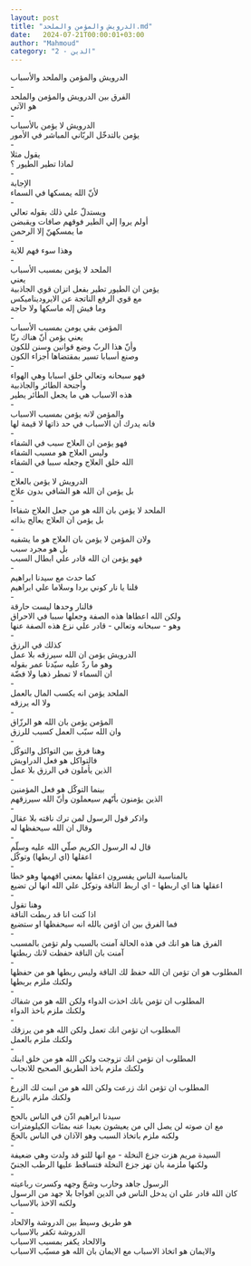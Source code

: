 ```yaml
---
layout: post
title: "الدرويش والمؤمن والملحد.md"
date:   2024-07-21T00:00:01+03:00
author: "Mahmoud"
category: "2 - الدين"
---
```

الدرويش والمؤمن والملحد والأسباب\
-\
الفرق بين الدرويش والمؤمن والملحد\
هو الآتي\
-\
الدرويش لا يؤمن بالأسباب\
يؤمن بالتدخّل الربّاني المباشر في الأمور\
-\
يقول مثلا\
لماذا تطير الطيور ؟\
-\
الإجابة\
لأنّ الله يمسكها في السماء\
-\
ويستدلّ علي ذلك بقوله تعالي\
أولم يروا إلي الطير فوقهم صافات ويقبضن\
ما يمسكهنّ إلا الرحمن\
-\
وهذا سوء فهم للاية\
-\
الملحد لا يؤمن بمسبب الأسباب\
يعني\
يؤمن ان الطيور تطير بفعل اتزان قوي الجاذبية\
مع قوي الرفع الناتجة عن الايروديناميكس\
وما فيش إله ماسكها ولا حاجة\
-\
المؤمن بقي يومن بمسبب الأسباب\
يعني يؤمن أنّ هناك ربّا\
وأنّ هذا الربّ وضع قوانين وسنن للكون\
وصنع أسبابا تسير بمقتضاها أجزاء الكون\
-\
فهو سبحانه وتعالي خلق اسبابا وهي الهواء\
وأجنحة الطائر والجاذبية\
هذه الاسباب هي ما يجعل الطائر يطير\
-\
والمؤمن لانه يؤمن بمسبب الاسباب\
فانه يدرك ان الاسباب في حد ذاتها لا قيمة لها\
-\
فهو يؤمن ان العلاج سبب في الشفاء\
وليس العلاج هو مسبب الشفاء\
الله خلق العلاج وجعله سببا في الشفاء\
-\
الدرويش لا يؤمن بالعلاج\
بل يؤمن ان الله هو الشافي بدون علاج\
-\
الملحد لا يؤمن بان الله هو من جعل العلاج شفاءا\
بل يؤمن ان العلاج يعالج بذاته\
-\
ولان المؤمن لا يؤمن بان العلاج هو ما يشفيه\
بل هو مجرد سبب\
فهو يؤمن ان الله قادر علي ابطال السبب\
-\
كما حدث مع سيدنا ابراهيم\
قلنا يا نار كوني بردا وسلاما علي ابراهيم\
-\
فالنار وحدها ليست حارقة\
ولكن الله اعطاها هذه الصفة وجعلها سببا في
الاحراق\
وهو - سبحانه وتعالي - قادر علي نزع هذه الصفة
عنها\
-\
كذلك في الرزق\
الدرويش يؤمن ان الله سيرزقه بلا عمل\
وهو ما ردّ عليه سيّدنا عمر بقوله\
ان السماء لا تمطر ذهبا ولا فضّة\
-\
الملحد يؤمن انه يكسب المال بالعمل\
ولا اله يرزقه\
-\
المؤمن يؤمن بان الله هو الرزّاق\
وان الله سبّب العمل كسبب للرزق\
-\
وهنا فرق بين التواكل والتوكّل\
فالتواكل هو فعل الدراويش\
الذين يأملون في الرزق بلا عمل\
-\
بينما التوكّل هو فعل المؤمنين\
الذين يؤمنون بأنّهم سيعملون وأنّ الله سيرزقهم\
-\
واذكر قول الرسول لمن ترك ناقته بلا عقال\
وقال ان الله سيحفظها له\
-\
قال له الرسول الكريم صلّي الله عليه وسلّم\
اعقلها (اي اربطها) وتوكّل\
-\
بالمناسبة الناس يفسرون اعقلها بمعني افهمها وهو
خطا\
اعقلها هنا اي اربطها - اي اربط الناقة وتوكل علي الله
انها لن تضيع\
-\
وهنا تقول\
اذا كنت انا قد ربطت الناقة\
فما الفرق بين ان اؤمن بالله انه سيحفظها او ستضيع\
-\
الفرق هنا هو انك في هذه الحالة آمنت بالسبب ولم تؤمن
بالمسبب\
آمنت بان الناقة حفظت لانك ربطتها\
-\
المطلوب هو ان تؤمن ان الله حفظ لك الناقة وليس ربطها هو
من حفظها\
ولكنك ملزم بربطها\
-\
المطلوب ان تؤمن بانك اخذت الدواء ولكن الله هو من
شفاك\
ولكنك ملزم باخذ الدواء\
-\
المطلوب ان تؤمن انك تعمل ولكن الله هو من يرزقك\
ولكنك ملزم بالعمل\
-\
المطلوب ان تؤمن انك تزوجت ولكن الله هو من خلق
ابنك\
ولكنك ملزم باخذ الطريق الصحيح للانجاب\
-\
المطلوب ان تؤمن انك زرعت ولكن الله هو من انبت لك
الزرع\
ولكنك ملزم بالزرع\
-\
سيدنا ابراهيم اذّن في الناس بالحج\
مع ان صوته لن يصل الي من يعيشون بعيدا عنه بمئات
الكيلومترات\
ولكنه ملزم باتخاذ السبب وهو الآذان في الناس
بالحجّ\
-\
السيدة مريم هزت جزع النخلة - مع انها للتو قد ولدت وهي
ضعيفة\
ولكنها ملزمة بان تهز جزع النخلة فتساقط عليها الرطب
الجنيّ\
-\
الرسول جاهد وحارب وشجّ وجهه وكسرت رباعيته\
كان الله قادر علي ان يدخل الناس في الدين افواجا بلا جهد
من الرسول\
ولكنه الاخذ بالاسباب\
-\
هو طريق وسيط بين الدروشة والالحاد\
الدروشة تكفر بالاسباب\
والالحاد يكفر بمسبب الاسباب\
والايمان هو اتخاذ الاسباب مع الايمان بان الله هو مسبّب
الاسباب
